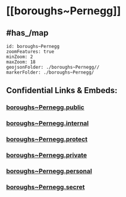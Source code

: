 # [[boroughs~Pernegg]] 



## #has_/map  



```leaflet
id: boroughs~Pernegg
zoomFeatures: true 
minZoom: 2 
maxZoom: 18
geojsonFolder: ./boroughs~Pernegg//
markerFolder: ./boroughs~Pernegg/
```





## Confidential Links & Embeds: 

### [boroughs~Pernegg.public](/_public/\Earth\Continent\Europe\Europe~Central\Austria\Austrias_States\Niederösterreich\counties~NÖ\Horn\cities~Horn\Perneggboroughs~Pernegg.public.md) 

### [boroughs~Pernegg.internal](/_internal/\Earth\Continent\Europe\Europe~Central\Austria\Austrias_States\Niederösterreich\counties~NÖ\Horn\cities~Horn\Perneggboroughs~Pernegg.internal.md) 

### [boroughs~Pernegg.protect](/_protect/\Earth\Continent\Europe\Europe~Central\Austria\Austrias_States\Niederösterreich\counties~NÖ\Horn\cities~Horn\Perneggboroughs~Pernegg.protect.md) 

### [boroughs~Pernegg.private](/_private/\Earth\Continent\Europe\Europe~Central\Austria\Austrias_States\Niederösterreich\counties~NÖ\Horn\cities~Horn\Perneggboroughs~Pernegg.private.md) 

### [boroughs~Pernegg.personal](/_personal/\Earth\Continent\Europe\Europe~Central\Austria\Austrias_States\Niederösterreich\counties~NÖ\Horn\cities~Horn\Perneggboroughs~Pernegg.personal.md) 

### [boroughs~Pernegg.secret](/_secret/\Earth\Continent\Europe\Europe~Central\Austria\Austrias_States\Niederösterreich\counties~NÖ\Horn\cities~Horn\Perneggboroughs~Pernegg.secret.md)

